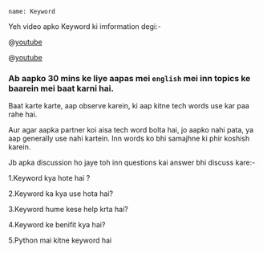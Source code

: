 
```ngMeta
name: Keyword
```


Yeh video apko Keyword ki imformation degi:-


@[youtube](j4oJfJ-HYMk)

@[youtube](RDlExc8KOHI)




###  Ab aapko 30 mins ke liye aapas mei `english` mei inn topics ke baarein mei baat karni hai.

Baat karte karte, aap observe karein, ki aap kitne tech words use kar paa rahe hai.

Aur agar aapka partner koi aisa tech word bolta hai, jo aapko nahi pata, ya aap generally use nahi kartein. Inn words ko bhi samajhne ki phir koshish karein.


Jb apka discussion ho jaye toh inn questions kai answer bhi discuss kare:-

1.Keyword kya hote hai ?

2.Keyword ka kya use hota hai?

3.Keyword hume kese help krta hai?

4.Keyword ke benifit kya hai?

5.Python mai kitne keyword hai

